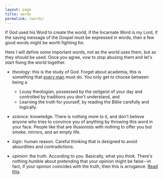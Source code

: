 ```yaml
---
layout: page
title: words
permalink: /words/
---
```


If God used his Word to create the world, if the Incarnate Word is my Lord, if the saving message
of the Gospel must be expressed in words, then a few good words might be worth fighting for.

Here I will define some important words, not as the world uses them, but as they _should_ be used.
Once you agree, vow to stop abusing them and let's start fixing the world together.

* _theology_: this is the study of God. Forget about academia, this is something that
  [every man](https://www.the-highway.com/theology_Gerstner.html) must do.
  You only get to choose between being a
    * Lousy theologian, possessed by the zeitgeist of your day and controlled by traditions you don't
      understand, and
    * Learning the truth for yourself, by reading the Bible carefully and logically.

* _science_: knowledge. There is nothing more to it, and don't believe anyone who tries to convince
  you of anything by throwing this word in your face. People like that are illusionists with nothing
  to offer you but smoke, mirrors, and an empty life.
* _logic_: human reason. Careful thinking that is designed to avoid absurdities and contradictions.
* _opinion_: the truth. According to you. Basically, what you think. There's nothing humble about
  pretending that your opinion might be false--in fact, if your opinion coincides with the truth,
  then this is arrogance. [Read this](../quotes/#opinions).
